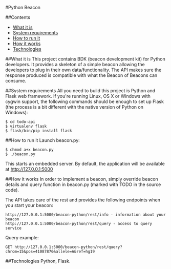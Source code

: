 #Python Beacon

##Contents

* [What it is](#what-it-is)
* [System requirements](#system-requirements)
* [How to run it](#how-to-run-it)
* [How it works](#how-it-works)
* [Technologies](#technologies)

##What it is
This project contains BDK (beacon development kit) for Python developers. It provides a skeleton of a simple beacon allowing the developers to plug in their own data/functionality. The API makes sure the response produced is compatible with what the Beacon of Beacons can consume.

##System requirements
All you need to build this project is Python and Flask web framework. If you're running Linux, OS X or Windows with cygwin support, the following commands should be enough to set up Flask (the process is a bit different with the native version of Python on Windows):

    $ cd todo-api
    $ virtualenv flask
    $ flask/bin/pip install flask

##How to run it
Launch beacon.py:

    $ chmod a+x beacon.py
    $ ./beacon.py

This starts an embedded server. By default, the application will be available at <http://127.0.0.1:5000>

##How it works
In order to implement a beacon, simply override beacon details and query function in beacon.py (marked with TODO in the source code).

The API takes care of the rest and provides the following endpoints when you start your beacon:

    http://127.0.0.1:5000/beacon-python/rest/info - information about your beacon
    http://127.0.0.1:5000/beacon-python/rest/query - access to query service

Query example:

    GET http://127.0.0.1:5000/beacon-python/rest/query?chrom=15&pos=41087870&allele=A&ref=hg19

##Technologies
Python, Flask.
